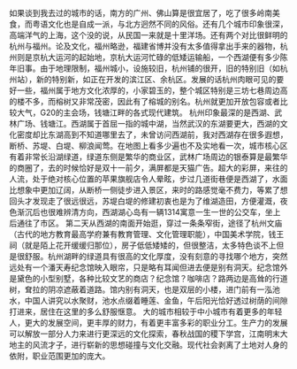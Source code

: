 ﻿如果谈到我去过的城市的话，南方的广州、佛山算是很宜居了，吃了很多岭南美食，而粤语文化也是自成一派，与北方迥然不同的风俗。还有几个城市印象很深，高端洋气的上海，这个没的说，从民国一来就是十里洋场。还有两个对比很鲜明的杭州与福州。论及文化，福州略逊，福建省博并没有太多值得拿出手来的器物，杭州则是京杭大运河的起始地，京杭大运河忙碌的低矮运输船，一个西湖便有多少陈年旧事。由于地理限制，福州城小，设施较旧，杭州铺的很开，旧的特别旧（如杭州站），新的特别新，如正在开发的滨江区、余杭区。发展的话杭州肉眼可见的要好一些，福州属于地方文化浓厚的，小家碧玉的，整个城区特别是三坊七巷周边高的楼不多，而榕树又非常茂密，因此有了榕城的别名。杭州就更加开放包容或者比较大气，G20的主会场，钱塘江畔的各式现代建筑。
杭州印象最深的是西湖、武林广场、钱塘江。西湖属于首屈一指的城中湖，当然武汉的东湖要更大，西湖的文化密度却比东湖高到不知道哪里去了，未曾访问西湖前，我对西湖存在很多遐想，断桥、苏堤、白堤、柳浪闻莺。在地图上看多少遍也不及实地看一次，城市核心区有着非常长沿湖绿道，绿道东侧是繁华的商业区，武林广场周边的银泰算是最繁华的商圈了，去的时候恰好是双十一前夕，满屏都是天猫广告。超大的彩屏，来往的人流，处于绝对核心位置的苹果旗舰店令人晕眩，步过几道街巷便是西湖了，水面比想象中更加辽阔，从断桥一侧徒步进入景区，来时的路感觉毫不费力，等累了想回头才发现走了很远很远，苏堤白堤的修建初衷也是为了维湖造田，方便灌溉，夜色渐沉后也很难辨清方向，西湖湖心岛有一辆1314寓意一生一世的公交车，坐上后通往了市区。
第二天从西湖的南面开始逛，穿过一条条窄街，途径了杭州文庙（古代的地方教育最高学府兼有教育管理、文化管理职能），中国美术学院，钱王祠（就是陌上花开缓缓归那位），房子低低矮矮的，但很整洁，太多特色谈不上但是很舒服。杭州湖畔的绿道具有很高的文化厚度，没有刻意的寻找哪个地方，突然远处有一个潘天寿纪念馆映入眼帘，只是略有耳闻但进去便是别有洞天。纪念馆外是黛色的小型别墅，各种比较文艺的商店？纪念馆？咖啡店？路两边是高耸的行道树，耷拉的阴凉遮蔽着道路。馆内别有洞天，也是双层的小楼，进门前有一泓池水，中国人讲究以水聚财，池水点缀着睡莲、金鱼，午后阳光恰好透过树荫的间隙打进来，居住在这里的多么舒服惬意。
大的城市相较于中小城市有着更多的年轻人，更大的发展空间，更丰厚的财力，有着更丰富多彩的职业分工。生产力的发展可以解放一部分人力来进行更深远的文化探索，春秋战国的稷下学宫，江南明末大地主的风流才子，进行崭新的思想碰撞与文化交融。现代社会剥离了土地对人身的依附，职业范围更加的庞大。
